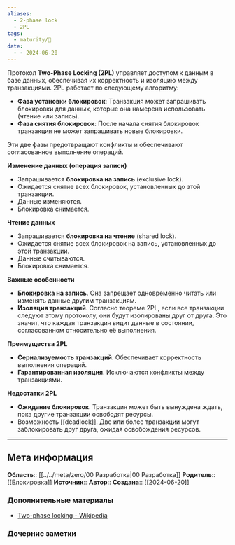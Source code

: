```yaml
---
aliases:
  - 2-phase lock
  - 2PL
tags:
  - maturity/🌱
date:
  - - 2024-06-20
---
```

Протокол **Two-Phase Locking (2PL)** управляет доступом к данным в базе данных, обеспечивая их корректность и изоляцию между транзакциями. 2PL работает по следующему алгоритму:

- **Фаза установки блокировок**: Транзакция может запрашивать блокировки для данных, которые она намерена использовать (чтение или запись).
- **Фаза снятия блокировок**: После начала снятия блокировок транзакция не может запрашивать новые блокировки.

Эти две фазы предотвращают конфликты и обеспечивают согласованное выполнение операций.

**Изменение данных (операция записи)**
- Запрашивается **блокировка на запись** (exclusive lock).
- Ожидается снятие всех блокировок, установленных до этой транзакции.
- Данные изменяются.
- Блокировка снимается.

**Чтение данных**
- Запрашивается **блокировка на чтение** (shared lock).
- Ожидается снятие всех блокировок на запись, установленных до этой транзакции.
- Данные считываются.
- Блокировка снимается.

**Важные особенности**
- **Блокировка на запись**. Она запрещает одновременно читать или изменять данные другим транзакциям.
- **Изоляция транзакций**. Согласно теореме 2PL, если все транзакции следуют этому протоколу, они будут изолированы друг от друга. Это значит, что каждая транзакция видит данные в состоянии, согласованном относительно её выполнения.

**Преимущества 2PL**
- **Сериализуемость транзакций**. Обеспечивает корректность выполнения операций.
- **Гарантированная изоляция**. Исключаются конфликты между транзакциями.

**Недостатки 2PL**
- **Ожидание блокировок**. Транзакция может быть вынуждена ждать, пока другие транзакции освободят ресурсы.
- Возможность [[deadlock]]. Две или более транзакции могут заблокировать друг друга, ожидая освобождения ресурсов.
***
## Мета информация
**Область**:: [[../../meta/zero/00 Разработка|00 Разработка]]
**Родитель**:: [[Блокировка]]
**Источник**:: 
**Автор**:: 
**Создана**:: [[2024-06-20]]
### Дополнительные материалы
- [Two-phase locking - Wikipedia](https://en.wikipedia.org/wiki/Two-phase_locking)
### Дочерние заметки
<!-- QueryToSerialize: LIST FROM [[]] WHERE contains(Родитель, this.file.link) or contains(parents, this.file.link) -->
